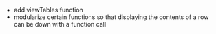 * add viewTables function
* modularize certain functions so that displaying the contents of a row can be down with a function call
